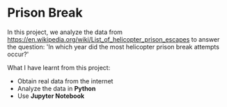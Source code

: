 # Prison Break

In this project, we analyze the data from https://en.wikipedia.org/wiki/List_of_helicopter_prison_escapes to answer the question:
'In which year did the most helicopter prison break attempts occur?'


What I have learnt from this project:
- Obtain real data from the internet
- Analyze the data in **Python**
- Use **Jupyter Notebook**


